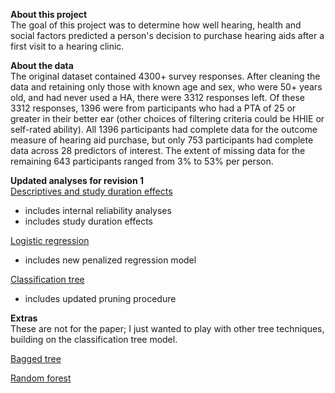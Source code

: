 **About this project**  
The goal of this project was to determine how well hearing, health and social factors predicted a person's decision to purchase hearing aids after a first visit to a hearing clinic.  

**About the data**  
The original dataset contained 4300+ survey responses. After cleaning the data and retaining only those with known age and sex, who were 50+ years old, and had never used a HA, there were 3312 responses left. Of these 3312 responses, 1396 were from participants who had a PTA of 25 or greater in their better ear (other choices of filtering criteria could be HHIE or self-rated ability). All 1396 participants had complete data for the outcome measure of hearing aid purchase, but only 753 participants had complete data across 28 predictors of interest. The extent of missing data for the remaining 643 participants ranged from 3% to 53% per person.   

**Updated analyses for revision 1**  
[Descriptives and study duration effects](https://huiwen-goy.github.io/connect1-stigma/Connect1_Stigma_descriptives_2022.html)  
* includes internal reliability analyses  
* includes study duration effects  

[Logistic regression](https://huiwen-goy.github.io/connect1-stigma/Connect1_Stigma_LR_2022.html)  
* includes new penalized regression model  

[Classification tree](https://huiwen-goy.github.io/connect1-stigma/Connect1_Stigma_Tree_2022.html) 
* includes updated pruning procedure   

**Extras**  
These are not for the paper; I just wanted to play with other tree techniques, building on the classification tree model.   
  
[Bagged tree](https://huiwen-goy.github.io/connect1-stigma/Connect1_Stigma_bagging_2022.html)  
  
[Random forest](https://huiwen-goy.github.io/connect1-stigma/Connect1_Stigma_RF_2022.html)  
